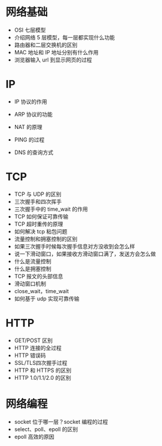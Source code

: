 # 网络基础

- OSI 七层模型
- 介绍网络 5 层模型，每一层都实现什么功能
- 路由器和二层交换机的区别
- MAC 地址和 IP 地址分别有什么作用
- 浏览器输入 url 到显示网页的过程

# IP

- IP 协议的作用

- ARP 协议的功能

- NAT 的原理

- PING 的过程

- DNS 的查询方式

  

# TCP

- TCP 与 UDP 的区别
- 三次握手和四次挥手
- 三次握手中的 time_wait 的作用
- TCP 如何保证可靠传输
- TCP 超时重传的原理
- 如何解决 tcp 粘包问题
- 流量控制和拥塞控制的区别
- 如果三次握手时候每次握手信息对方没收到会怎么样
- 说一下滑动窗口，如果接收方滑动窗口满了，发送方会怎么做
- 什么是流量控制
- 什么是拥塞控制
- TCP 报文的头部信息
- 滑动窗口机制
- close_wait，time_wait
- 如何基于 udp 实现可靠传输

# HTTP

- GET/POST 区别
- HTTP 连接的全过程
- HTTP 错误码
- SSL/TLS四次握手过程
- HTTP 和 HTTPS 的区别
- HTTP 1.0/1.1/2.0 的区别

# 网络编程

- socket 位于哪一层？socket 编程的过程
- select、poll、epoll 的区别
- epoll 高效的原因


